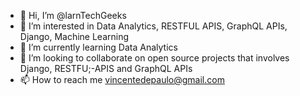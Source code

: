 - 👋 Hi, I’m @larnTechGeeks
- 👀 I’m interested in Data Analytics, RESTFUL APIS, GraphQL APIs, Django, Machine Learning
- 🌱 I’m currently learning Data Analytics
- 💞️ I’m looking to collaborate on open source projects that involves Django, RESTFU;-APIS and GraphQL APIs
- 📫 How to reach me vincentedepaulo@gmail.com

<!---
larnTechGeeks/larnTechGeeks is a ✨ special ✨ repository because its `README.md` (this file) appears on your GitHub profile.
You can click the Preview link to take a look at your changes.
--->
